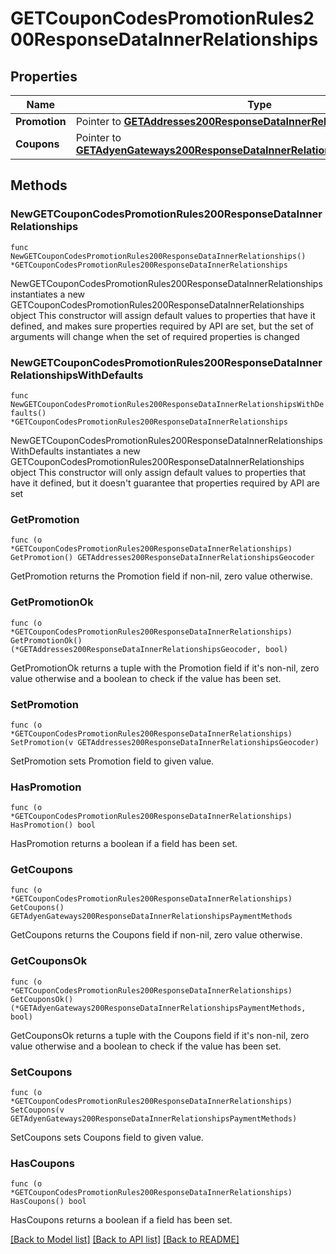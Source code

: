 # GETCouponCodesPromotionRules200ResponseDataInnerRelationships

## Properties

Name | Type | Description | Notes
------------ | ------------- | ------------- | -------------
**Promotion** | Pointer to [**GETAddresses200ResponseDataInnerRelationshipsGeocoder**](GETAddresses200ResponseDataInnerRelationshipsGeocoder.md) |  | [optional] 
**Coupons** | Pointer to [**GETAdyenGateways200ResponseDataInnerRelationshipsPaymentMethods**](GETAdyenGateways200ResponseDataInnerRelationshipsPaymentMethods.md) |  | [optional] 

## Methods

### NewGETCouponCodesPromotionRules200ResponseDataInnerRelationships

`func NewGETCouponCodesPromotionRules200ResponseDataInnerRelationships() *GETCouponCodesPromotionRules200ResponseDataInnerRelationships`

NewGETCouponCodesPromotionRules200ResponseDataInnerRelationships instantiates a new GETCouponCodesPromotionRules200ResponseDataInnerRelationships object
This constructor will assign default values to properties that have it defined,
and makes sure properties required by API are set, but the set of arguments
will change when the set of required properties is changed

### NewGETCouponCodesPromotionRules200ResponseDataInnerRelationshipsWithDefaults

`func NewGETCouponCodesPromotionRules200ResponseDataInnerRelationshipsWithDefaults() *GETCouponCodesPromotionRules200ResponseDataInnerRelationships`

NewGETCouponCodesPromotionRules200ResponseDataInnerRelationshipsWithDefaults instantiates a new GETCouponCodesPromotionRules200ResponseDataInnerRelationships object
This constructor will only assign default values to properties that have it defined,
but it doesn't guarantee that properties required by API are set

### GetPromotion

`func (o *GETCouponCodesPromotionRules200ResponseDataInnerRelationships) GetPromotion() GETAddresses200ResponseDataInnerRelationshipsGeocoder`

GetPromotion returns the Promotion field if non-nil, zero value otherwise.

### GetPromotionOk

`func (o *GETCouponCodesPromotionRules200ResponseDataInnerRelationships) GetPromotionOk() (*GETAddresses200ResponseDataInnerRelationshipsGeocoder, bool)`

GetPromotionOk returns a tuple with the Promotion field if it's non-nil, zero value otherwise
and a boolean to check if the value has been set.

### SetPromotion

`func (o *GETCouponCodesPromotionRules200ResponseDataInnerRelationships) SetPromotion(v GETAddresses200ResponseDataInnerRelationshipsGeocoder)`

SetPromotion sets Promotion field to given value.

### HasPromotion

`func (o *GETCouponCodesPromotionRules200ResponseDataInnerRelationships) HasPromotion() bool`

HasPromotion returns a boolean if a field has been set.

### GetCoupons

`func (o *GETCouponCodesPromotionRules200ResponseDataInnerRelationships) GetCoupons() GETAdyenGateways200ResponseDataInnerRelationshipsPaymentMethods`

GetCoupons returns the Coupons field if non-nil, zero value otherwise.

### GetCouponsOk

`func (o *GETCouponCodesPromotionRules200ResponseDataInnerRelationships) GetCouponsOk() (*GETAdyenGateways200ResponseDataInnerRelationshipsPaymentMethods, bool)`

GetCouponsOk returns a tuple with the Coupons field if it's non-nil, zero value otherwise
and a boolean to check if the value has been set.

### SetCoupons

`func (o *GETCouponCodesPromotionRules200ResponseDataInnerRelationships) SetCoupons(v GETAdyenGateways200ResponseDataInnerRelationshipsPaymentMethods)`

SetCoupons sets Coupons field to given value.

### HasCoupons

`func (o *GETCouponCodesPromotionRules200ResponseDataInnerRelationships) HasCoupons() bool`

HasCoupons returns a boolean if a field has been set.


[[Back to Model list]](../README.md#documentation-for-models) [[Back to API list]](../README.md#documentation-for-api-endpoints) [[Back to README]](../README.md)


